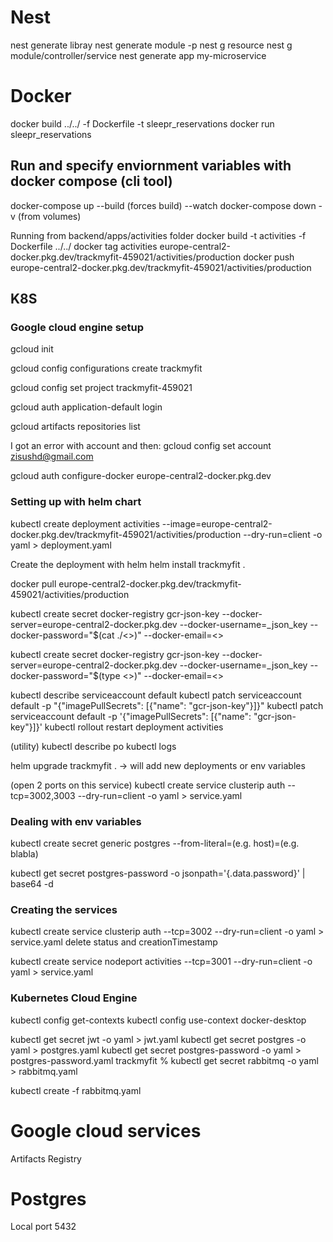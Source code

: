 # Nest

nest generate libray <name>
nest generate module <name> -p <project>
nest g resource <name>
nest g module/controller/service <name>
nest generate app my-microservice

# Docker

docker build ../../ -f Dockerfile -t sleepr_reservations
docker run sleepr_reservations

## Run and specify enviornment variables with docker compose (cli tool)

docker-compose up --build (forces build) --watch
docker-compose down -v (from volumes)

Running from backend/apps/activities folder
docker build -t activities -f Dockerfile ../../
docker tag activities europe-central2-docker.pkg.dev/trackmyfit-459021/activities/production
docker push europe-central2-docker.pkg.dev/trackmyfit-459021/activities/production

## K8S

### Google cloud engine setup

gcloud init

gcloud config configurations create trackmyfit

gcloud config set project trackmyfit-459021

gcloud auth application-default login

gcloud artifacts repositories list

I got an error with account and then: gcloud config set account zisushd@gmail.com

gcloud auth configure-docker europe-central2-docker.pkg.dev

### Setting up with helm chart

kubectl create deployment activities --image=europe-central2-docker.pkg.dev/trackmyfit-459021/activities/production --dry-run=client -o yaml > deployment.yaml

Create the deployment with helm
helm install trackmyfit .

docker pull europe-central2-docker.pkg.dev/trackmyfit-459021/activities/production

kubectl create secret docker-registry gcr-json-key --docker-server=europe-central2-docker.pkg.dev --docker-username=\_json_key --docker-password="$(cat ./<>)" --docker-email=<>

kubectl create secret docker-registry gcr-json-key --docker-server=europe-central2-docker.pkg.dev --docker-username=\_json_key --docker-password="$(type <>)" --docker-email=<>

kubectl describe serviceaccount default
kubectl patch serviceaccount default -p "{\"imagePullSecrets\": [{\"name\": \"gcr-json-key\"}]}"
kubectl patch serviceaccount default -p '{"imagePullSecrets": [{"name": "gcr-json-key"}]}'
kubectl rollout restart deployment activities

(utility)
kubectl describe po <pod>
kubectl logs <pod>

helm upgrade trackmyfit . -> will add new deployments or env variables

(open 2 ports on this service)
kubectl create service clusterip auth --tcp=3002,3003 --dry-run=client -o yaml > service.yaml

### Dealing with env variables
kubectl create secret generic postgres --from-literal=<key>(e.g. host)=<value>(e.g. blabla)

kubectl get secret postgres-password -o jsonpath='{.data.password}' | base64 -d

### Creating the services

kubectl create service clusterip auth --tcp=3002 --dry-run=client -o yaml > service.yaml
delete status and creationTimestamp

kubectl create service nodeport activities --tcp=3001 --dry-run=client -o yaml > service.yaml

### Kubernetes Cloud Engine

kubectl config get-contexts
kubectl config use-context docker-desktop

kubectl get secret jwt -o yaml > jwt.yaml
kubectl get secret postgres -o yaml > postgres.yaml
kubectl get secret postgres-password -o yaml > postgres-password.yaml
trackmyfit % kubectl get secret rabbitmq -o yaml > rabbitmq.yaml

kubectl create -f rabbitmq.yaml

# Google cloud services

Artifacts Registry

# Postgres

Local port 5432

